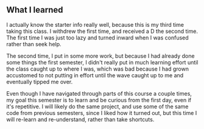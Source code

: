 ## What I learned

I actually know the starter info really well, because this is my third time taking this class. I withdrew the first time, and received a D the second time. The first time I was just too lazy and turned inward when I was confused rather than seek help.

The second time, I put in some more work, but because I had already done some things the first semester, I didn't really put in much learning effort until the class caught up to where I was, which was bad because I had grown accustomed to not putting in effort until the wave caught up to me and eventually tipped me over.

Even though I have navigated through parts of this course a couple times, my goal this semester is to learn and be curious from the first day, even if it's repetitive. I will likely do the same project, and use some of the same code from previous semesters, since I liked how it turned out, but this time I will re-learn and re-understand, rather than take shortcuts.